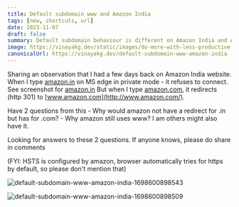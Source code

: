 ```yaml
---
title: Default subdomain www and Amazon India
tags: [new, shortcuts, url]
date: 2023-11-07
draft: false
summary: Default subdomain behaviour is different on Amazon India and Amazon US.
image: https://vinayakg.dev/static/images/do-more-with-less-productive.jpg
canonicalUrl: https://vinayakg.dev/default-subdomain-www-amazon-india
---
```


Sharing an observation that I had a few days back on Amazon India website. 
When I type [amazon.in](http://amazon.in/) on MS edge in private mode - it refuses to connect. See screenshot for [amazon.in](http://amazon.in/) 
But when I type [amazon.com](http://amazon.com/), it redirects (http 301) to [www.amazon.com](http://www.amazon.com/). 

Have 2 questions from this
\- Why would amazon not have a redirect for .in but has for .com?
\- Why amazon still uses www? I am others might also have it.

Looking for answers to these 2 questions. If anyone knows, please do share in comments

(FYI: HSTS is configured by amazon, browser automatically tries for https by default, so please don't mention that)





![default-subdomain-www-amazon-india-1698600898543](../static/images/default-subdomain-www-amazon-india-1698600898543.jpeg)

![default-subdomain-www-amazon-india-1698600898509](../static/images/default-subdomain-www-amazon-india-1698600898509.jpeg)
